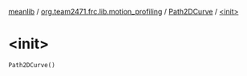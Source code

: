 [meanlib](../../index.md) / [org.team2471.frc.lib.motion_profiling](../index.md) / [Path2DCurve](index.md) / [&lt;init&gt;](./-init-.md)

# &lt;init&gt;

`Path2DCurve()`
